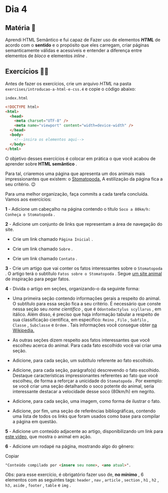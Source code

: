 # Dia 4
## Matéria :book:
Aprendi HTML Semântico e fui capaz de Fazer uso de elementos **_HTML_** de acordo com o **sentido** e o propósito que eles carregam, criar páginas semanticamente válidas e acessíveis e entender  a diferença entre elementos de  _bloco_ e elementos  _inline_ .

## Exercícios :man_technologist:
Antes de fazer os exercícios, crie um arquivo  _HTML_ na pasta  `exercises/introducao-a-html-e-css.4`  e copie o código abaixo:

`index.html`

```html
<!DOCTYPE html>
<html>
  <head>
    <meta charset="UTF-8" />
    <meta name="viewport" content="width=device-width" />
  </head>
  <body>
    <!--insira os elementos aqui-->
  </body>
</html>
```

O objetivo desses exercícios é colocar em prática o que você acabou de aprender sobre  **HTML semântico** .

Para tal, criaremos uma página que apresenta um dos animais mais impressionantes que existem: o  [Stomatopoda.](https://www.nationalgeographic.com/science/phenomena/2014/07/03/natures-most-amazing-eyes-just-got-a-bit-weirder/) A estilização da página fica a seu critério. 😉

Para uma melhor organização, faça commits a cada tarefa concluída. Vamos aos exercícios:

**1** - Adicione um cabeçalho na página contendo o título  `Soco a 80km/h: Conheça o Stomatopoda`  .

**2** - Adicione um conjunto de links que representam a área de navegação do site.

-   Crie um link chamado  `Página Inicial`  .
    
-   Crie um link chamado  `Sobre`  .
    
-   Crie um link chamado  `Contato`  .
    

**3** - Crie um artigo que vai conter os fatos interessantes sobre o  `Stomatopoda`  . O artigo terá o subtítulo  `Fatos sobre o Stomatopoda`  . Segue  [um site animal](https://theoatmeal.com/comics/mantis_shrimp) de inspiração para pegar fatos.

**4** - Divida o artigo em seções, organizando-o da seguinte forma:

-   Uma primeira seção contendo informações gerais a respeito do animal. O subtítulo para essa seção fica a seu critério. É necessário que conste nessa seção seu  _nome científico_ , que é  `Odontodactylus scyllarus`  , em itálico. Além disso, é preciso que haja informação tabular a respeito de sua classificação científica, em específico:  `Reino`  ,  `Filo`  ,  `Subfilo`  ,  `Classe`  ,  `Subclasse`  e  `Ordem`  . Tais informações você consegue obter  [na Wikipedia.](https://pt.wikipedia.org/wiki/Stomatopoda)
    
-   As outras seções dizem respeito aos fatos interessantes que você escolheu acerca do animal. Para cada fato escolhido você vai criar uma seção.
    
-   Adicione, para cada seção, um subtítulo referente ao fato escolhido.
    
-   Adicione, para cada seção, parágrafo(s) descrevendo o fato escolhido. Destaque características impressionantes referentes ao fato que você escolheu, de forma a reforçar a unicidade do  `Stomatopoda`  . Por exemplo: se você criar uma seção detalhando o soco potente do animal, seria interessante destacar a velocidade desse soco (80km/h) em negrito.
    
-   Adicione, para cada seção, uma imagem, como forma de ilustrar o fato.
    
-   Adicione, por fim, uma seção de referências bibliográficas, contendo uma lista de todos os links que foram usados como base para compilar a página em questão.
    

**5** - Adicione um conteúdo adjacente ao artigo, disponibilizando um link para  [este vídeo,](https://www.youtube.com/watch?v=E0Li1k5hGBE) que mostra o animal em ação.

**6** - Adicione um rodapé na página, mostrando algo do gênero:

Copiar

```html
"Conteúdo compilado por <insere seu nome>, <ano atual>".
```

_Obs:_ para esse exercício, é obrigatório fazer uso de,  **no mínimo** , 6 elementos com as seguintes tags:  `header`  ,  `nav`  ,  `article`  ,  `section`  ,  `h1`  ,  `h2`  ,  `h3,`  `aside`  ,  `footer`  ,  `table`  e  `img`  .